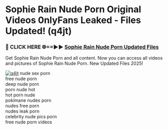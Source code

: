 # Sophie Rain Nude Porn Original Videos 0nlyFans Leaked - Files Updated! (q4jt)

<h3>🔴 CLICK HERE 🌐==►► <a href="https://tinyurl.com/52m3yx9h" rel="nofollow">Sophie Rain Nude Porn Updated Files</a></h3>

Get Sophie Rain Nude Porn and all content. Now you can access all videos and pictures of Sophie Rain Nude Porn. New Updated Files 2025!

[![q4jt](https://i.imgur.com/TnHtlc8.gif)](https://tinyurl.com/52m3yx9h)
nude sex porn<br>
free nude porn<br>
deep nude porn<br>
porn nude hot<br>
hot porn nude<br>
pokimane nudes porn<br>
nudes free porn<br>
nudes leak porn<br>
celebrity nude pics porn<br>
free nude porn videos